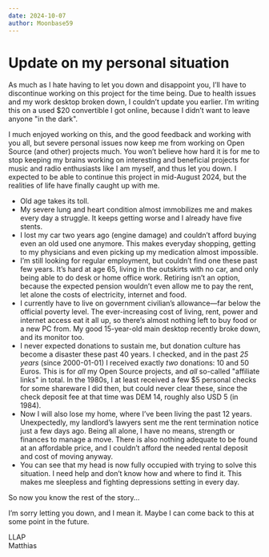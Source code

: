 ```yaml
---
date: 2024-10-07
author: Moonbase59
---
```

# Update on my personal situation

As much as I hate having to let you down and disappoint you, I’ll have to discontinue working on this project for the time being. Due to health issues and my work desktop broken down, I couldn’t update you earlier. I’m writing this on a used $20 convertible I got online, because I didn’t want to leave anyone "in the dark".

I much enjoyed working on this, and the good feedback and working with you all, but severe personal issues now keep me from working on Open Source (and other) projects much. You won’t believe how hard it is for me to stop keeping my brains working on interesting and beneficial projects for music and radio enthusiasts like I am myself, and thus let you down. I expected to be able to continue this project in mid-August 2024, but the realities of life have finally caught up with me.

- Old age takes its toll.
- My severe lung and heart condition almost immobilizes me and makes every day a struggle. It keeps getting worse and I already have five stents.
- I lost my car two years ago (engine damage) and couldn’t afford buying even an old used one anymore. This makes everyday shopping, getting to my physicians and even picking up my medication almost impossible.
- I’m still looking for regular employment, but couldn’t find one these past few years. It’s hard at age 65, living in the outskirts with no car, and only being able to do desk or home office work. Retiring isn’t an option, because the expected pension wouldn’t even allow me to pay the rent, let alone the costs of electricity, internet and food.
- I currently have to live on government civilian’s allowance—far below the official poverty level. The ever-increasing cost of living, rent, power and internet access eat it all up, so there’s almost nothing left to buy food or a new PC from. My good 15-year-old main desktop recently broke down, and its monitor too.
- I never expected donations to sustain me, but donation culture has become a disaster these past 40 years. I checked, and in the past _25 years_ (since 2000-01-01) I received exactly _two_ donations: 10 and 50 Euros. This is for _all_ my Open Source projects, and _all_ so-called "affiliate links" in total. In the 1980s, I at least received a few $5 personal checks for some shareware I did then, but could never clear these, since the check deposit fee at that time was DEM 14, roughly also USD 5 (in 1984).
- Now I will also lose my home, where I’ve been living the past 12 years. Unexpectedly, my landlord’s lawyers sent me the rent termination notice just a few days ago. Being all alone, I have no means, strength or finances to manage a move. There is also nothing adequate to be found at an affordable price, and I couldn’t afford the needed rental deposit and cost of moving anyway.
- You can see that my head is now fully occupied with trying to solve this situation. I need help and don’t know how and where to find it. This makes me sleepless and fighting depressions setting in every day.

So now you know the rest of the story…

I’m sorry letting you down, and I mean it. Maybe I can come back to this at some point in the future.

LLAP  
Matthias
